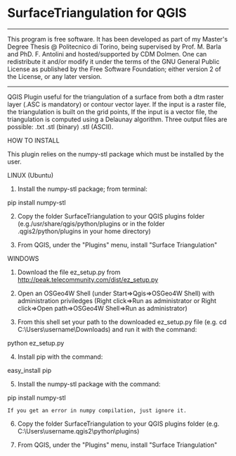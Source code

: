 # SurfaceTriangulation for QGIS


************************************************************************
This program is free software. It has been developed as part of my
Master's Degree Thesis @ Politecnico di Torino, being supervised by
Prof. M. Barla and PhD. F. Antolini and hosted/supported by CDM
Dolmen. One can redistribute it and/or modify it under the terms of
the GNU General Public License as published by the Free Software
Foundation; either version 2 of the License, or any later version.
************************************************************************


QGIS Plugin useful for the triangulation of a surface from both a dtm raster
layer (.ASC is mandatory) or contour vector layer.
If the input is a raster file, the triangulation is built on the grid points,
If the input is a vector file, the triangulation is computed using a Delaunay
algorithm.
Three output files are possible:  .txt .stl (binary) .stl (ASCII).

HOW TO INSTALL

This plugin relies on the numpy-stl package which must be installed by the user.

LINUX (Ubuntu)

1) Install the numpy-stl package; from terminal:

pip install numpy-stl

2) Copy the folder SurfaceTriangulation to your QGIS plugins folder (e.g./usr/share/qgis/python/plugins or in the 
folder .qgis2/python/plugins in your home directory)

3) From QGIS, under the "Plugins" menu, install "Surface Triangulation"

WINDOWS

1) Download the file ez_setup.py from http://peak.telecommunity.com/dist/ez_setup.py

2) Open an OSGeo4W Shell (under Start=>Qgis=>OSGeo4W Shell) with administration 
priviledges (Right click=>Run as administrator or 
Right click=>Open path=>OSGeo4W Shell=>Run as administrator)

3) From this shell set your path to the downloaded ez_setup.py file 
(e.g. cd C:\Users\username\Downloads) and run it with the command:

python ez_setup.py

4) Install pip with the command:

easy_install pip

5) Install the numpy-stl package with the command:

pip install numpy-stl

	If you get an error in numpy compilation, just ignore it.
	
6) Copy the folder SurfaceTriangulation to your QGIS plugins folder (e.g.
C:\Users\username\.qgis2\python\plugins)

7) From QGIS, under the "Plugins" menu, install "Surface Triangulation"
